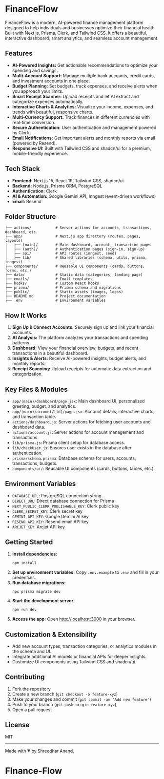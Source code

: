 # FinanceFlow

FinanceFlow is a modern, AI-powered finance management platform designed to help individuals and businesses optimize their financial health. Built with Next.js, Prisma, Clerk, and Tailwind CSS, it offers a beautiful, interactive dashboard, smart analytics, and seamless account management.

## Features

- **AI-Powered Insights:** Get actionable recommendations to optimize your spending and savings.
- **Multi-Account Support:** Manage multiple bank accounts, credit cards, and investment accounts in one place.
- **Budget Planning:** Set budgets, track expenses, and receive alerts when you approach your limits.
- **Smart Receipt Scanner:** Upload receipts and let AI extract and categorize expenses automatically.
- **Interactive Charts & Analytics:** Visualize your income, expenses, and trends with beautiful, responsive charts.
- **Multi-Currency Support:** Track finances in different currencies with real-time conversion.
- **Secure Authentication:** User authentication and management powered by Clerk.
- **Email Notifications:** Get important alerts and monthly reports via email (powered by Resend).
- **Responsive UI:** Built with Tailwind CSS and shadcn/ui for a premium, mobile-friendly experience.

## Tech Stack

- **Frontend:** Next.js 15, React 19, Tailwind CSS, shadcn/ui
- **Backend:** Node.js, Prisma ORM, PostgreSQL
- **Authentication:** Clerk
- **AI & Automation:** Google Gemini API, Inngest (event-driven workflows)
- **Email:** Resend

## Folder Structure

```
├── actions/           # Server actions for accounts, transactions, dashboard, etc.
├── app/               # Next.js app directory (routes, pages, layouts)
│   ├── (main)/        # Main dashboard, account, transaction pages
│   ├── (auth)/        # Authentication pages (sign-in, sign-up)
│   ├── api/           # API routes (inngest, seed)
│   ├── lib/           # Shared libraries (schema, utils, prisma, inngest)
├── components/        # Reusable UI components (cards, buttons, forms, etc.)
├── data/              # Static data (categories, landing page)
├── emails/            # Email templates
├── hooks/             # Custom React hooks
├── prisma/            # Prisma schema and migrations
├── public/            # Static assets (images, logos)
├── README.md          # Project documentation
├── .env               # Environment variables
```

## How It Works

1. **Sign Up & Connect Accounts:** Securely sign up and link your financial accounts.
2. **AI Analysis:** The platform analyzes your transactions and spending patterns.
3. **Dashboard:** View your financial overview, budgets, and recent transactions in a beautiful dashboard.
4. **Insights & Alerts:** Receive AI-powered insights, budget alerts, and monthly reports.
5. **Receipt Scanning:** Upload receipts for automatic data extraction and categorization.

## Key Files & Modules

- `app/(main)/dashboard/page.jsx`: Main dashboard UI, personalized greeting, budget, and analytics.
- `app/(main)/account/[id]/page.jsx`: Account details, interactive charts, and transaction table.
- `actions/dashboard.js`: Server actions for fetching user accounts and dashboard data.
- `actions/account.js`: Server actions for account management and transactions.
- `lib/prisma.js`: Prisma client setup for database access.
- `lib/checkUser.js`: Ensures user exists in the database after authentication.
- `prisma/schema.prisma`: Database schema for users, accounts, transactions, budgets.
- `components/ui/`: Reusable UI components (cards, buttons, tables, etc.).

## Environment Variables

- `DATABASE_URL`: PostgreSQL connection string
- `DIRECT_URL`: Direct database connection for Prisma
- `NEXT_PUBLIC_CLERK_PUBLISHABLE_KEY`: Clerk public key
- `CLERK_SECRET_KEY`: Clerk secret key
- `GEMINI_API_KEY`: Google Gemini AI key
- `RESEND_API_KEY`: Resend email API key
- `ARCJET_KEY`: Arcjet API key

## Getting Started

1. **Install dependencies:**
   ```sh
   npm install
   ```
2. **Set up environment variables:**
   Copy `.env.example` to `.env` and fill in your credentials.
3. **Run database migrations:**
   ```sh
   npx prisma migrate dev
   ```
4. **Start the development server:**
   ```sh
   npm run dev
   ```
5. **Access the app:**
   Open [http://localhost:3000](http://localhost:3000) in your browser.

## Customization & Extensibility

- Add new account types, transaction categories, or analytics modules in the schema and UI.
- Integrate additional AI models or financial APIs for deeper insights.
- Customize UI components using Tailwind CSS and shadcn/ui.

## Contributing

1. Fork the repository
2. Create a new branch (`git checkout -b feature-xyz`)
3. Make your changes and commit (`git commit -am 'Add new feature'`)
4. Push to your branch (`git push origin feature-xyz`)
5. Open a pull request

## License

MIT

---

Made with 💗 by Shreedhar Anand.
# FInance-Flow
